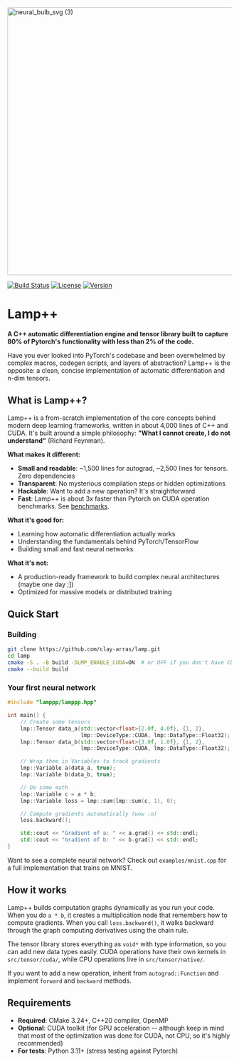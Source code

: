 <div align="left">
  <img src="https://github.com/user-attachments/assets/52f467bf-bc40-4e01-8389-358d74777731" alt="neural_bulb_svg (3)" width="600">
</div>

[![Build Status](https://img.shields.io/badge/build-passing-brightgreen)](https://github.com/clay-arras/lamp) <!-- Placeholder -->
[![License](https://img.shields.io/badge/license-MIT-blue)](https://github.com/clay-arras/lamp/blob/main/LICENSE) <!-- Placeholder -->
[![Version](https://img.shields.io/badge/version-0.1.0-blue)](https://github.com/clay-arras/lamp) <!-- Placeholder -->

# Lamp++

**A C++ automatic differentiation engine and tensor library built to capture 80% of Pytorch's functionality with less than 2% of the code.**

Have you ever looked into PyTorch's codebase and been overwhelmed by complex macros, codegen scripts, and layers of abstraction? Lamp++ is the opposite: a clean, concise implementation of automatic differentiation and n-dim tensors.

## What is Lamp++?

Lamp++ is a from-scratch implementation of the core concepts behind modern deep learning frameworks, written in about 4,000 lines of C++ and CUDA. It's built around a simple philosophy: **"What I cannot create, I do not understand"** (Richard Feynman).

**What makes it different:**
- **Small and readable**: ~1,500 lines for autograd, ~2,500 lines for tensors. Zero dependencies 
- **Transparent**: No mysterious compilation steps or hidden optimizations
- **Hackable**: Want to add a new operation? It's straightforward
- **Fast**: Lamp++ is about 3x faster than Pytorch on CUDA operation benchmarks. See [benchmarks](https://github.com/clay-arras/lamppp/blob/main/benchmarks/README.md).

**What it's good for:**
- Learning how automatic differentiation actually works
- Understanding the fundamentals behind PyTorch/TensorFlow
- Building small and fast neural networks

**What it's not:**
- A production-ready framework to build complex neural architectures (maybe one day ;])
- Optimized for massive models or distributed training

## Quick Start

### Building

```bash
git clone https://github.com/clay-arras/lamp.git
cd lamp
cmake -S . -B build -DLMP_ENABLE_CUDA=ON  # or OFF if you don't have CUDA
cmake --build build
```

### Your first neural network

```cpp
#include "lamppp/lamppp.hpp"

int main() {
    // Create some tensors
    lmp::Tensor data_a(std::vector<float>{2.0f, 4.0f}, {1, 2}, 
                       lmp::DeviceType::CUDA, lmp::DataType::Float32);
    lmp::Tensor data_b(std::vector<float>{3.0f, 1.0f}, {1, 2}, 
                       lmp::DeviceType::CUDA, lmp::DataType::Float32);

    // Wrap them in Variables to track gradients
    lmp::Variable a(data_a, true);
    lmp::Variable b(data_b, true);

    // Do some math
    lmp::Variable c = a * b;
    lmp::Variable loss = lmp::sum(lmp::sum(c, 1), 0);

    // Compute gradients automatically (wow :o)
    loss.backward(); 

    std::cout << "Gradient of a: " << a.grad() << std::endl;
    std::cout << "Gradient of b: " << b.grad() << std::endl;
}
```

Want to see a complete neural network? Check out `examples/mnist.cpp` for a full implementation that trains on MNIST.

## How it works

Lamp++ builds computation graphs dynamically as you run your code. When you do `a * b`, it creates a multiplication node that remembers how to compute gradients. When you call `loss.backward()`, it walks backward through the graph computing derivatives using the chain rule.

The tensor library stores everything as `void*` with type information, so you can add new data types easily. CUDA operations have their own kernels in `src/tensor/cuda/`, while CPU operations live in `src/tensor/native/`.

If you want to add a new operation, inherit from `autograd::Function` and implement `forward` and `backward` methods. 

## Requirements

- **Required**: CMake 3.24+, C++20 compiler, OpenMP
- **Optional**: CUDA toolkit (for GPU acceleration -- although keep in mind that most of the optimization was done for CUDA, not CPU, so it's highly recommended)
- **For tests**: Python 3.11+ (stress testing against Pytorch)



